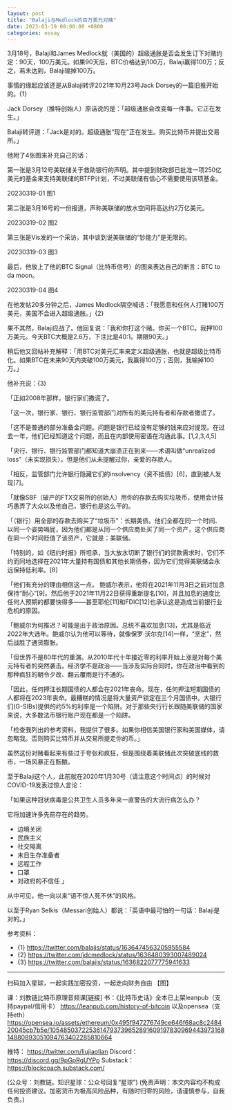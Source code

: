 ```yaml
---
layout: post
title: "Balaji与Medlock的百万美元对赌"
date: 2023-03-19 08:00:00 +0800
categories: essay
---
```


3月18号，Balaji和James Medlock就（美国的）超级通胀是否会发生订下对赌约定：90天，100万美元。如果90天后，BTC价格达到100万，Balaji赢得100万；反之，若未达到，Balaji输掉100万。

事情的缘起应该还是从Balaji转评2021年10月23号Jack Dorsey的一篇旧推开始的。{1}

Jack Dorsey（推特创始人）原话说的是：「超级通胀会改变每一件事。它正在发生。」

Balaji转评道：「Jack是对的。超级通胀“现在”正在发生。购买比特币并提出交易所。」

他附了4张图来补充自己的话：

第一张是3月12号美联储关于救助银行的声明。其中提到财政部已批准一项250亿美元的基金来支持美联储的BTFP计划，不过美联储有信心不需要使用该项基金。

20230319-01
图1

第二张是3月16号的一份报道，声称美联储的放水空间将高达约2万亿美元。

20230319-02
图2

第三张是Vis发的一个采访，其中谈到说美联储的“钞能力”是无限的。

20230319-03
图3

最后，他放上了他的BTC Signal（比特币信号）的图来表达自己的断言：BTC to da moon。

20230319-04
图4

在他发帖20多分钟之后，James Medlock隔空喊话：「我愿意和任何人打赌100万美元，美国不会进入超级通胀。」{2}

果不其然，Balaji应战了。他回复说：「我和你打这个赌。你买一个BTC。我押100万美元。今天BTC大概是2.6万，下注比是40:1。期限90天。」

稍后他又回帖补充解释：「用BTC对美元汇率来定义超级通胀，也就是超级比特币化。如果BTC在未来90天内突破100万美元，我赢得100万；否则，我输掉100万。」

他补充说：{3}

「正如2008年那样，银行家们撒谎了。

「这一次，银行家、银行、银行监管部门对所有的美元持有者和存款者撒谎了。

「这不是普通的部分准备金问题。问题是银行已经没有足够的钱来应对提现。在过去一年，他们已经知道这个问题，而且在内部使用密语在沟通此事。[1,2,3,4,5]

「央行、银行、银行监管部门都知道大崩溃正在到来——术语叫做“unrealized loss”（未实现损失）。但是他们从未提醒过你，亲爱的存款人。

「相反，监管部门允许银行隐藏它们的insolvency（资不抵债）[6]，直到被人发现[7]。

「就像SBF（破产的FTX交易所的创始人）用你的存款去购买垃圾币，使用会计技巧愚弄了大众以及他自己，银行也是这么干的。

「（银行）用全部的存款去购买了“垃圾币”：长期美债。他们全都在同一个时间、以同一个姿势嗝屁，因为他们都是从同一个供应商处买了同一个资产，这个供应商在同一个时间贬值了该资产，它就是：美联储。

「特别的，如《纽约时报》所坦承，当大放水切断了银行们的贷款需求时，它们不约而同地选择在2021年大量持有国债和其他长期债券，因为它们觉得美联储会永远保持低利率。[8]

「他们有充分的理由相信这一点。 鲍威尔表示，他将在2021年11月3日之前对加息保持“耐心”[9]。然后他于2021年11月22日获得重新提名[10]，并且加息的速度比任何人预期的都要快得多——甚至耶伦[11]和FDIC[12]也承认这是造成当前银行业危机的原因。

「鲍威尔为何推迟？可能是出于政治原因。总统不喜欢加息[13]，尤其是临近2022年大选年。鲍威尔认为他可以等待，就像保罗·沃尔克[14]一样，“坚定”，然后战胜了通货膨胀。

「但世界不是80年代的重演。从2010年代十年接近零的利率开始上涨是对每个美元持有者的突然袭击。经济学不是政治——当涉及实际合同时，你在政治中看到的那种疯狂的朝令夕改、翻云覆雨是行不通的。

「因此，任何押注长期国债的人都会在2021年丧命。现在，任何押注短期国债的人都将在2023年丧命。最糟糕的情况是将大量资产锁定在三个月国债中。大银行们(G-SIBs)提供的约5%的利率是一个陷阱。对于那些央行行长跟随美联储的国家来说，大多数法币银行账户现在都是一个陷阱。

「检查我列出的参考资料，我提供了很多。如果你相信美国银行家和美国媒体，请忽略我。否则购买比特币并从交易所提走你的币。」

虽然这份对赌看起来有些过于夸张和疯狂，但是围绕着美联储此次突破底线的救市，一场风暴正在酝酿。

至于Balaji这个人，此前就在2020年1月30号（请注意这个时间点）的时候对COVID-19发表过惊人言论：

「如果这种冠状病毒是公共卫生人员多年来一直警告的大流行病怎么办？

它将加速许多先前存在的趋势。

- 边境关闭
- 民族主义
- 社交隔离
- 末日生存准备者
- 远程工作
- 口罩
- 对政府的不信任 」

从中可见，他一向以来“语不惊人死不休”的风格。

以至于Ryan Selkis（Messari创始人）都说：「英语中最可怕的一句话：Balaji是对的。」


参考资料：
- {1} https://twitter.com/balajis/status/1636474563205955584
- {2} https://twitter.com/jdcmedlock/status/1636480393007489024
- {3} https://twitter.com/balajis/status/1636822077775941633

* * *
扫码加入星球，一起实践加密投资，一起走向财务自由
【图】

课：刘教链比特币原理音频课[链接]
书：《比特币史话》全本已上架leanpub（支持paypal/信用卡）  https://leanpub.com/history-of-bitcoin
    以及opensea（支持eth）  https://opensea.io/assets/ethereum/0x495f947276749ce646f68ac8c248420045cb7b5e/105485037225361479373965289160919783096944397316814880893051094763402285810664 

推特： https://twitter.com/liujiaolian
Discord： https://discord.gg/9pGpRgUYPp 
Substack： https://blockcoach.substack.com/

(公众号：刘教链。知识星球：公众号回复“星球”)
(免责声明：本文内容均不构成任何投资建议。加密货币为极高风险品种，有随时归零的风险，请谨慎参与，自我负责。)

